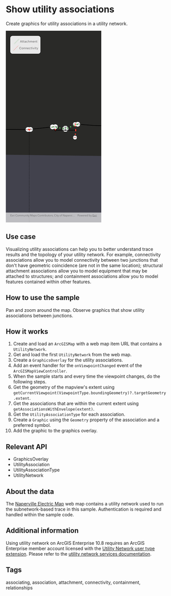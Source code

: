 # Show utility associations

Create graphics for utility associations in a utility network.

![Image of show utility associations](show_utility_associations.png)

## Use case

Visualizing utility associations can help you to better understand trace results and the topology of your utility network. For example, connectivity associations allow you to model connectivity between two junctions that don't have geometric coincidence (are not in the same location); structural attachment associations allow you to model equipment that may be attached to structures; and containment associations allow you to model features contained within other features.

## How to use the sample

Pan and zoom around the map. Observe graphics that show utility associations between junctions.

## How it works

1. Create and load an `ArcGISMap` with a web map item URL that contains a `UtilityNetwork`.
2. Get and load the first `UtilityNetwork` from the web map.
3. Create a `GraphicsOverlay` for the utility associations.
4. Add an event handler for the `onViewpointChanged` event of the `ArcGISMapViewController`.
5. When the sample starts and every time the viewpoint changes, do the following steps.
6. Get the geometry of the mapview's extent using `getCurrentViewpoint(ViewpointType.boundingGeometry)?.targetGeometry.extent`.
7. Get the associations that are within the current extent using `getAssociationsWithEnvelope(extent)`.
8. Get the `UtilityAssociationType` for each association.
9. Create a `Graphic` using the `Geometry` property of the association and a preferred symbol.
10. Add the graphic to the graphics overlay.

## Relevant API

* GraphicsOverlay
* UtilityAssociation
* UtilityAssociationType
* UtilityNetwork

## About the data

The [Naperville Electric Map](https://sampleserver7.arcgisonline.com/portal/home/item.html?id=be0e4637620a453584118107931f718b) web map contains a utility network used to run the subnetwork-based trace in this sample. Authentication is required and handled within the sample code.

## Additional information

Using utility network on ArcGIS Enterprise 10.8 requires an ArcGIS Enterprise member account licensed with the [Utility Network user type extension](https://enterprise.arcgis.com/en/portal/latest/administer/windows/license-user-type-extensions.htm#ESRI_SECTION1_41D78AD9691B42E0A8C227C113C0C0BF). Please refer to the [utility network services documentation](https://enterprise.arcgis.com/en/server/latest/publish-services/windows/utility-network-services.htm).

## Tags

associating, association, attachment, connectivity, containment, relationships
